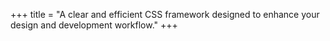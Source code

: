 +++
title = "A clear and efficient CSS framework designed to enhance your design and development workflow."
+++
